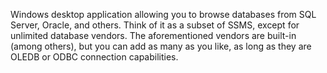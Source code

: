Windows desktop application allowing you to browse databases from SQL Server, Oracle, and others.  Think
of it as a subset of SSMS, except for unlimited database vendors.  The aforementioned vendors are built-in
(among others), but you can add as many as you like, as long as they are OLEDB or ODBC connection capabilities.
